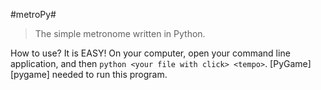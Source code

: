 #metroPy#


> The simple metronome written in Python. 

How to use? It is EASY! On your computer, open your command line application, and then `python <your file with click> <tempo>`. [PyGame][pygame] needed to run this program.

